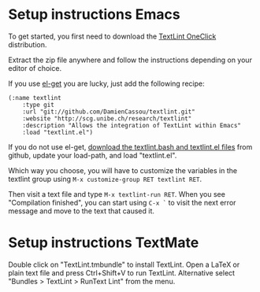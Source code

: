 # Setup instructions Emacs #

To get started, you first need to download the
[TextLint OneClick](http://hudson.lukas-renggli.ch/job/TextLint/lastSuccessfulBuild/artifact/TextLint-OneClick.zip)
distribution.

Extract the zip file anywhere and follow the instructions depending on
your editor of choice.

If you use [el-get](https://github.com/dimitri/el-get/) you are lucky,
just add the following recipe:

	(:name textlint
	    :type git
	    :url "git://github.com/DamienCassou/textlint.git"
	    :website "http://scg.unibe.ch/research/textlint"
	    :description "Allows the integration of TextLint within Emacs"
	    :load "textlint.el")

If you do not use el-get,
[download the textlint.bash and textlint.el files](https://github.com/DamienCassou/textlint)
from github, update your load-path, and load "textlint.el".

Which way you choose, you will have to customize the variables in the
textlint group using `M-x customize-group RET textlint RET`.

Then visit a text file and type `M-x textlint-run RET`. When you see
"Compilation finished", you can start using `` C-x ` `` to visit the next
error message and move to the text that caused it.

# Setup instructions TextMate #

Double click on "TextLint.tmbundle" to install TextLint. Open a LaTeX or plain text file and press Ctrl+Shift+V to run TextLint. Alternative select "Bundles > TextLint > RunText Lint" from the menu.
